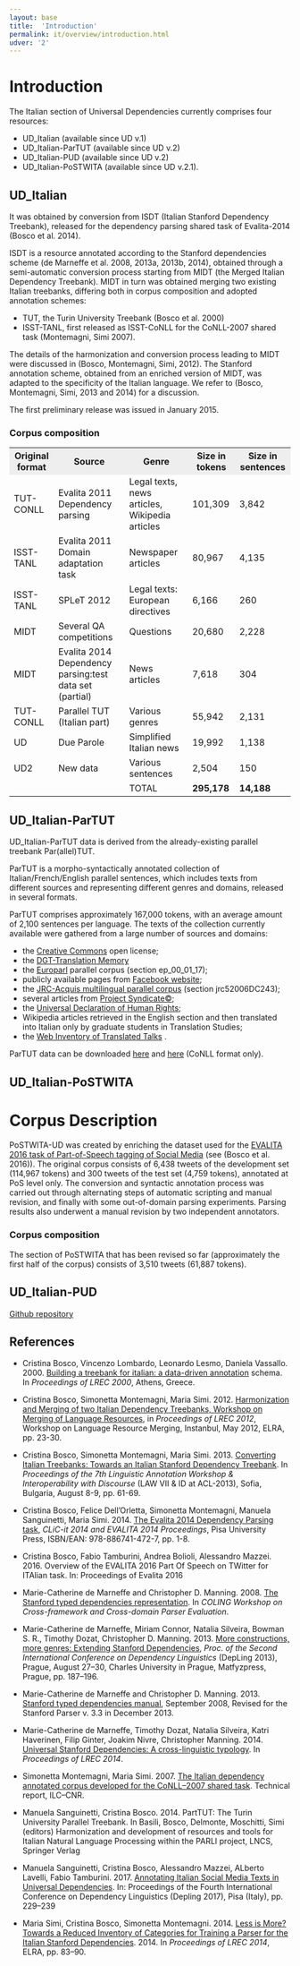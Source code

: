 ```yaml
---
layout: base
title:  'Introduction'
permalink: it/overview/introduction.html
udver: '2'
---
```


# Introduction

The Italian section of Universal Dependencies currently comprises four resources: 
* UD_Italian (available since UD v.1)
* UD_Italian-ParTUT (available since UD v.2)
* UD_Italian-PUD (available since UD v.2) 
* UD_Italian-PoSTWITA (available since UD v.2.1). 

## UD_Italian 

It was obtained by conversion from ISDT (Italian Stanford Dependency Treebank), released for the dependency parsing shared task of Evalita-2014 (Bosco et al. 2014).

ISDT is a resource annotated according to the Stanford dependencies scheme (de Marneffe et al. 2008, 2013a, 2013b, 2014), obtained through a semi-automatic conversion process starting from MIDT (the Merged Italian Dependency Treebank).
MIDT in turn was obtained merging two existing Italian treebanks, differing both in corpus composition and adopted annotation schemes: 

* TUT, the Turin University Treebank (Bosco et al. 2000)
* ISST-TANL, first released as ISST-CoNLL for the CoNLL-2007 shared task (Montemagni, Simi 2007).

The details of the harmonization and conversion process leading to MIDT were discussed in (Bosco, Montemagni, Simi, 2012). 
The Stanford annotation scheme, obtained from an enriched version of MIDT,
was adapted to the specificity of the Italian language. 
We refer to (Bosco, Montemagni, Simi, 2013 and 2014) for a discussion. 

The first preliminary release was issued in January 2015.

### Corpus composition

<table>
<tr style="background-color: #eee"><th>Original format</th><th>Source</th><th>Genre</th><th>Size in tokens</th><th>Size in sentences</th>
</tr>
<tr><td>TUT-CONLL</td><td>Evalita 2011 Dependency parsing</td><td>Legal texts, news articles, Wikipedia articles</td><td>101,309</td><td>3,842</td></tr>
<tr><td>ISST-TANL</td><td>Evalita 2011 Domain adaptation task</td><td>Newspaper articles</td><td>80,967</td><td>4,135</td></tr>
<tr><td>ISST-TANL</td><td>SPLeT 2012 </td><td>Legal texts: European directives</td><td>6,166</td><td>260</td></tr>
<tr><td>MIDT</td><td>Several QA competitions</td><td>Questions</td><td>20,680</td><td>2,228</td></tr>
<tr><td>MIDT</td><td>Evalita 2014 Dependency parsing:test data set (partial)</td><td>News articles</td><td>7,618</td><td>304</td></tr>
<tr><td>TUT-CONLL</td><td>Parallel TUT (Italian part)</td><td>Various genres</td><td>55,942</td><td>2,131</td></tr
<tr><td>UD</td><td>Due Parole</td><td>Simplified Italian news</td><td>19,992</td><td>1,138</td></tr>
<tr><td>UD2</td><td>New data</td><td>Various sentences</td><td>2,504</td><td>150</td></tr>
<tr><td></td><td></td><td>TOTAL</td><td><b>295,178</b></td><td><b>14,188</b></td></tr>
</table>

## UD_Italian-ParTUT 

UD_Italian-ParTUT data is derived from the already-existing parallel treebank Par(allel)TUT.

ParTUT is a morpho-syntactically annotated collection of Italian/French/English parallel sentences, 
which includes texts from different sources and representing different genres and domains, released in several formats.

ParTUT comprises approximately 167,000 tokens, with an average amount
of 2,100 sentences per language. The texts of the collection currently available were
gathered from a large number of sources and domains:
* the [Creative Commons](http://creativecommons.org/licenses/by-nc-sa/2.0) open license;
* the [DGT-Translation Memory](https://ec.europa.eu/jrc/en/language-technologies/dgt-translation-memory)
* the [Europarl](http://www.statmt.org/europarl/) parallel corpus (section ep_00_01_17);
* publicly available pages from [Facebook website](https://www.facebook.com/help/345121355559712/);
* the [JRC-Acquis multilingual parallel corpus](http://optima.jrc.it/Acquis/index_2.2.html) (section jrc52006DC243);
* several articles from [Project Syndicate©](https://www.project-syndicate.org/);
* the [Universal Declaration of Human Rights](http://www.ohchr.org/EN/UDHR/Pages/SearchByLang.aspx);
* Wikipedia articles retrieved in the English section and then translated into Italian only by graduate students in Translation  Studies;
* the [Web Inventory of Translated Talks](https://wit3.fbk.eu/mt.php?release=2012-02) .

ParTUT data can be downloaded [here](http://www.di.unito.it/~tutreeb/treebanks.html) and [here](https://github.com/msang/partut-repo) (CoNLL format only).


## UD_Italian-PoSTWITA  

# Corpus Description

PoSTWITA-UD was created by enriching the dataset used for the [EVALITA 2016 task of Part-of-Speech tagging of Social Media](http://www.evalita.it/2016/tasks/postwita) (see (Bosco et al. 2016)).
The original corpus consists of 6,438 tweets of the development set (114,967 tokens) and 300 tweets of the test set (4,759 tokens), annotated at PoS level only. 
The conversion and syntactic annotation process was carried out through alternating steps of automatic scripting and manual revision, and finally with some out-of-domain parsing experiments. Parsing results also underwent a manual revision by two independent annotators.


### Corpus composition

The section of PoSTWITA that has been revised so far (approximately the first half of the corpus) consists of 3,510 tweets (61,887 tokens).


## UD_Italian-PUD 

[Github repository](https://github.com/UniversalDependencies/UD_Italian-PUD )


## References

* Cristina Bosco, Vincenzo Lombardo, Leonardo Lesmo, Daniela Vassallo. 2000.
	[Building a treebank for italian: a data-driven annotation](http://www.di.unito.it/~bosco/publicat/lrec00.zip)
	schema. In *Proceedings of LREC 2000*, Athens, Greece.

* Cristina Bosco, Simonetta Montemagni, Maria Simi. 2012. [Harmonization and Merging of two Italian Dependency Treebanks, Workshop on Merging of Language Resources](http://www.lrec-conf.org/proceedings/lrec2012/workshops/06.LREC%202012%20Merging%20Proceedings.pdf), in *Proceedings of LREC 2012*, Workshop on Language Resource Merging, Instanbul, May 2012, ELRA, pp. 23-30.

* Cristina Bosco, Simonetta Montemagni, Maria Simi. 2013. [Converting Italian Treebanks: Towards an Italian Stanford Dependency Treebank](http://acl.eldoc.ub.rug.nl/mirror/W/W13/W13-2308.pdf). In *Proceedings of the 7th Linguistic Annotation Workshop & Interoperability with Discourse* (LAW VII & ID at ACL-2013), Sofia, Bulgaria, August 8-9, pp. 61-69.

* Cristina Bosco, Felice Dell’Orletta, Simonetta Montemagni, Manuela Sanguinetti, Maria Simi. 2014.
	[The Evalita 2014 Dependency Parsing task](http://clic.humnet.unipi.it/proceedings/Proceedings-EVALITA-2014.pdf), *CLiC-it 2014 and EVALITA 2014 Proceedings*, 
	Pisa University Press, ISBN/EAN: 978-886741-472-7, pp. 1-8.
	
* Cristina Bosco, Fabio Tamburini, Andrea Bolioli, Alessandro Mazzei. 2016. Overview of the EVALITA 2016 Part Of Speech on TWitter for ITAlian task. In: Proceedings of Evalita 2016
	
* Marie-Catherine de Marneffe and Christopher D. Manning. 2008. 
  [The Stanford typed dependencies representation](http://nlp.stanford.edu/pubs/dependencies-coling08.pdf). 
  In *COLING Workshop on Cross-framework and Cross-domain Parser Evaluation*.

* Marie-Catherine de Marneffe, Miriam Connor, Natalia Silveira, Bowman S. R., Timothy Dozat, Christopher D. Manning. 2013. [More constructions, more genres: Extending Stanford Dependencies](https://www.aclweb.org/anthology/W/W13/W13-37.pdf), *Proc. of the Second International Conference on Dependency Linguistics* (DepLing 2013), Prague, August 27–30, Charles University in Prague, Matfyzpress, Prague, pp. 187–196.
  
* Marie-Catherine de Marneffe and Christopher D. Manning. 2013. [Stanford typed dependencies manual](http://nlp.stanford.edu/software/dependencies_manual.pdf), 
	September 2008, Revised for the Stanford Parser v. 3.3 in December 2013. 

* Marie-Catherine de Marneffe, Timothy Dozat, Natalia Silveira, Katri
  Haverinen, Filip Ginter, Joakim Nivre, Christopher Manning. 2014.
  [Universal Stanford Dependencies: A cross-linguistic typology](http://nlp.stanford.edu/pubs/USD_LREC14_paper_camera_ready.pdf).
  In *Proceedings of LREC 2014*.
  
* Simonetta Montemagni, Maria Simi. 2007. [The Italian dependency annotated corpus developed for the CoNLL–2007 shared task](http://medialab.di.unipi.it/isst/). Technical report, ILC–CNR.

* Manuela Sanguinetti, Cristina Bosco. 2014. PartTUT: The Turin University Parallel Treebank. 
  In Basili, Bosco, Delmonte, Moschitti, Simi (editors) Harmonization and development of resources and tools for Italian Natural Language Processing within the PARLI project, LNCS, Springer Verlag

* Manuela Sanguinetti, Cristina Bosco, Alessandro Mazzei, ALberto Lavelli, Fabio Tamburini. 2017. [Annotating Italian Social Media Texts in Universal Dependencies](http://aclweb.org/anthology/W17-6526). In: Proceedings of the Fourth International Conference on Dependency Linguistics (Depling 2017), Pisa (Italy), pp. 229–239

* Maria Simi, Cristina Bosco, Simonetta Montemagni. 2014. [Less is More? Towards a Reduced Inventory of Categories for Training a Parser for the Italian Stanford Dependencies](http://www.lrec-conf.org/proceedings/lrec2014/summaries/818.html). 2014. In *Proceedings of LREC 2014*, ELRA, pp. 83–90.




